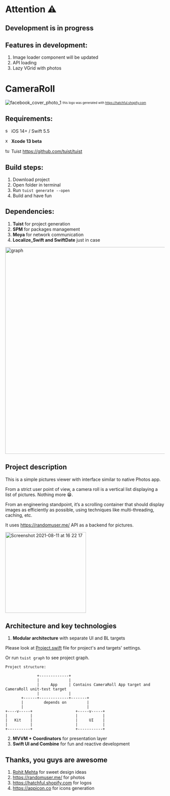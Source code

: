 # Attention ⚠️
## Development is in progress
## Features in development:
1. Image loader component will be updated 
2. API loading
3. Lazy VGrid with photos 

# CameraRoll
![facebook_cover_photo_1](https://user-images.githubusercontent.com/55185591/129035859-00637e5f-e86a-44cf-a2dd-d94323e48aeb.png)
                          <sub><sup>this logo was generated with https://hatchful.shopify.com</sup></sub>

## Requirements: 

<img width="15" alt="swift" src="https://developer.apple.com/swift/images/swift-og.png">  iOS 14+ / Swift 5.5

<img width="15" alt="xcode" src="https://upload.wikimedia.org/wikipedia/ru/0/0c/Xcode_icon.png">  **Xcode 13 beta**

<img width="15" alt="tuist" src="https://docs.tuist.io/img/logo.svg">  Tuist https://github.com/tuist/tuist

## Build steps:
1. Download project
2. Open folder in terminal
3. Run `tuist generate --open`
4. Build and have fun

## Dependencies:
1. **Tuist** for project generation
2. **SPM** for packages management
3. **Moya** for network communication
4. **Localize_Swift and SwiftDate** just in case
<img width="653" alt="graph" src="https://user-images.githubusercontent.com/55185591/129069101-389e4546-a613-4755-bd9f-0c89ad351bf7.png">


## Project description
This is a simple pictures viewer with interface similar to native Photos app.

From a strict user point of view, a camera roll is a vertical list displaying a list of pictures. Nothing more 😁. 

From an engineering standpoint, it’s a scrolling container that should display images as efficiently as possible, using techniques like multi-threading, caching, etc.

It uses https://randomuser.me/ API as a backend for pictures. 

<img width="255" alt="Screenshot 2021-08-11 at 16 22 17" src="https://user-images.githubusercontent.com/55185591/129036416-a26d45bb-fd04-4713-80ef-d4000246c7ef.png">


## Architecture and key technologies

1. **Modular architecture** with separate UI and BL targets

  Please look at [Project.swift](https://github.com/vlad-mr/CameraRoll/blob/dev/Project.swift) file for project's and targets' settings.
  
  Or run `tuist graph` to see project graph.
  
  ```
  Project structure:
  
                +-------------+
                |             |
                |     App     | Contains CameraRoll App target and CameraRoll unit-test target
                |             |
         +------+-------------+-------+
         |         depends on         |
         |                            |
 +----v-----+                   +-----v-----+
 |          |                   |           |
 |   Kit    |                   |     UI    |
 |          |                   |           |
 +----------+                   +-----------+
```


2. **MVVM + Coordinators** for presentation layer
4. **Swift UI and Combine** for fun and reactive development

## Thanks, you guys are awesome
1. [Rohit Mehta](mailto:rohit.mehta@freshii.com) for sweet design ideas
2. https://randomuser.me/ for photos
3. https://hatchful.shopify.com for logos
4. https://appicon.co for icons generation
